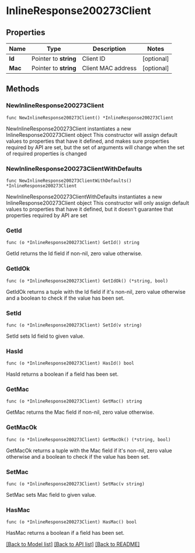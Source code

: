 # InlineResponse200273Client

## Properties

Name | Type | Description | Notes
------------ | ------------- | ------------- | -------------
**Id** | Pointer to **string** | Client ID | [optional] 
**Mac** | Pointer to **string** | Client MAC address | [optional] 

## Methods

### NewInlineResponse200273Client

`func NewInlineResponse200273Client() *InlineResponse200273Client`

NewInlineResponse200273Client instantiates a new InlineResponse200273Client object
This constructor will assign default values to properties that have it defined,
and makes sure properties required by API are set, but the set of arguments
will change when the set of required properties is changed

### NewInlineResponse200273ClientWithDefaults

`func NewInlineResponse200273ClientWithDefaults() *InlineResponse200273Client`

NewInlineResponse200273ClientWithDefaults instantiates a new InlineResponse200273Client object
This constructor will only assign default values to properties that have it defined,
but it doesn't guarantee that properties required by API are set

### GetId

`func (o *InlineResponse200273Client) GetId() string`

GetId returns the Id field if non-nil, zero value otherwise.

### GetIdOk

`func (o *InlineResponse200273Client) GetIdOk() (*string, bool)`

GetIdOk returns a tuple with the Id field if it's non-nil, zero value otherwise
and a boolean to check if the value has been set.

### SetId

`func (o *InlineResponse200273Client) SetId(v string)`

SetId sets Id field to given value.

### HasId

`func (o *InlineResponse200273Client) HasId() bool`

HasId returns a boolean if a field has been set.

### GetMac

`func (o *InlineResponse200273Client) GetMac() string`

GetMac returns the Mac field if non-nil, zero value otherwise.

### GetMacOk

`func (o *InlineResponse200273Client) GetMacOk() (*string, bool)`

GetMacOk returns a tuple with the Mac field if it's non-nil, zero value otherwise
and a boolean to check if the value has been set.

### SetMac

`func (o *InlineResponse200273Client) SetMac(v string)`

SetMac sets Mac field to given value.

### HasMac

`func (o *InlineResponse200273Client) HasMac() bool`

HasMac returns a boolean if a field has been set.


[[Back to Model list]](../README.md#documentation-for-models) [[Back to API list]](../README.md#documentation-for-api-endpoints) [[Back to README]](../README.md)


